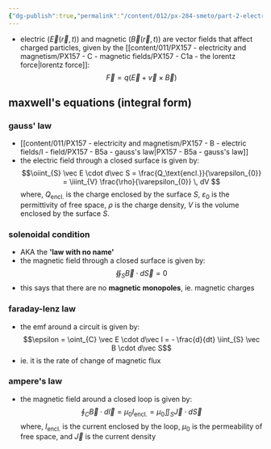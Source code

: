 ```yaml
---
{"dg-publish":true,"permalink":"/content/012/px-284-smeto/part-2-electromagnetic-theory/px-284-o2-electric-and-magnetic-fields/","noteIcon":"1","created":"2025-02-12T09:49:06.088+00:00","updated":"2025-02-13T15:26:26.879+00:00"}
---
```


- electric ($\vec E(\vec r, t)$) and magnetic ($\vec B(\vec r, t)$) are vector fields that affect charged particles, given by the [[content/011/PX157 - electricity and magnetism/PX157 - C - magnetic fields/PX157 - C1a - the lorentz force\|lorentz force]]:
$$\vec F = q (\vec E + \vec v \times \vec B)$$

## maxwell's equations (integral form)
### gauss' law
- [[content/011/PX157 - electricity and magnetism/PX157 - B - electric fields/I - field/PX157 - B5a - gauss's law\|PX157 - B5a - gauss's law]]
- the electric field through a closed surface is given by:
$\newcommand{\oiint}{\subset\!\supset \!\!\!\!\!\!\!\!\!\!\iint}$
$$\oiint_{S} \vec E \cdot d\vec S = \frac{Q_\text{encl.}}{\varepsilon_{0}} = \iiint_{V} \frac{\rho}{\varepsilon_{0}} \, dV $$
	where, 
		$Q_\text{encl.}$ is the charge enclosed by the surface $S$,
		$\varepsilon_{0}$ is the permittivity of free space,
		$\rho$ is the charge density,
		$V$ is the volume enclosed by the surface $S$.
### solenoidal condition
-  AKA the **'law with no name'**
- the magnetic field through a closed surface is given by:
$$\oiint_{S} \vec B \cdot d\vec S = 0$$
- this says that there are no **magnetic monopoles**, ie. magnetic charges
### faraday-lenz law
- the emf around a circuit is given by:
$$\epsilon = \oint_{C} \vec E \cdot d\vec l = - \frac{d}{dt} \iint_{S} \vec B \cdot d\vec S$$
- ie. it is the rate of change of magnetic flux
### ampere's law
- the magnetic field around a closed loop is given by:
$$\oint_{C}\vec B \cdot d\vec l = \mu_{0} I_\text{encl.} = \mu_{0} \iint_{S} \vec J \cdot d\vec S$$
	where, $I_\text{encl.}$ is the current enclosed by the loop, $\mu_0$ is the permeability of free space, and $\vec J$ is the current density
